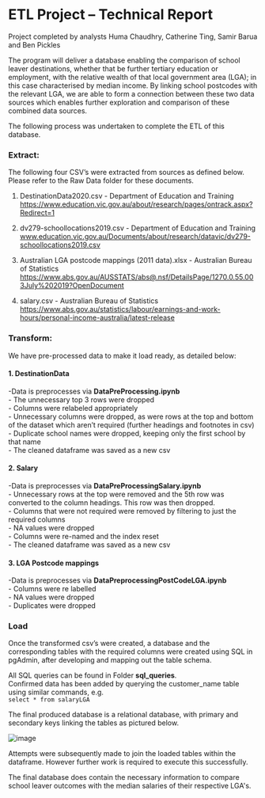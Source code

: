 # ETL Project – Technical Report #
Project completed by analysts Huma Chaudhry, Catherine Ting, Samir Barua and Ben Pickles

The program will deliver a database enabling the comparison of school leaver destinations, whether that be further tertiary education or employment, with the relative wealth of that local government area (LGA); in this case characterised by median income. By linking school postcodes with the relevant LGA, we are able to form a connection between these two data sources which enables further exploration and comparison of these combined data sources.

The following process was undertaken to complete the ETL of this database. 


<h3>Extract:</h3>

The following four CSV’s were extracted from sources as defined below. Please refer to the Raw Data folder for these documents. 
1.	DestinationData2020.csv - Department of Education and Training https://www.education.vic.gov.au/about/research/pages/ontrack.aspx?Redirect=1

2.	dv279-schoollocations2019.csv - Department of Education and Training www.education.vic.gov.au/Documents/about/research/datavic/dv279-schoollocations2019.csv
3.	Australian LGA postcode mappings (2011 data).xlsx - Australian Bureau of Statistics https://www.abs.gov.au/AUSSTATS/abs@.nsf/DetailsPage/1270.0.55.003July%202019?OpenDocument
4.	salary.csv - Australian Bureau of Statistics https://www.abs.gov.au/statistics/labour/earnings-and-work-hours/personal-income-australia/latest-release

<h3>Transform:</h3>
We have pre-processed data to make it load ready, as detailed below:

<h4>1.	DestinationData</h4>
-Data is preprocesses via <b>DataPreProcessing.ipynb</b></br>
  -	The unnecessary top 3 rows were dropped</br>
  -	Columns were relabeled appropriately</br>
  -	Unnecessary columns were dropped, as were rows at the top and bottom of the dataset which aren’t required (further headings and footnotes in csv)</br>
  -	Duplicate school names were dropped, keeping only the first school by that name</br>
  -	The cleaned dataframe was saved as a new csv</br>

<h4>2.	Salary</h4>
-Data is preprocesses via <b>DataPreProcessingSalary.ipynb</b></br>
   -	Unnecessary rows at the top were removed and the 5th row was converted to the column headings. This row was then dropped. </br>
   -	Columns that were not required were removed by filtering to just the required columns</br>
   -	NA values were dropped</br>
   -	Columns were re-named and the index reset</br>
   -	The cleaned dataframe was saved as a new csv</br>

<h4>3.	LGA Postcode mappings</h4>
-Data is preprocesses via <b>DataPreprocessingPostCodeLGA.ipynb</b></br>
   -	Columns were re labelled</br>
   -	NA values were dropped</br>
   -	Duplicates were dropped</br>

<h3>Load</h3>
  
Once the transformed csv’s were created, a database and the corresponding tables with the required columns were created using SQL in pgAdmin, after developing and mapping out the table schema. 

All SQL queries can be found in Folder <b>sql_queries</b>.</br>
Confirmed data has been added by querying the customer_name table using similar commands, e.g. </br> `select * from salaryLGA`

The final produced database is a relational database, with primary and secondary keys linking the tables as pictured below.</br>

![image](https://user-images.githubusercontent.com/23230497/139362931-5f2d73df-3e30-4d26-805a-740607174b21.png)

Attempts were subsequently made to join the loaded tables within the dataframe. However further work is required to execute this successfully. 

The final database does contain the necessary information to compare school leaver outcomes with the median salaries of their respective LGA's. 
